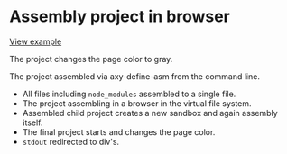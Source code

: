 # Assembly project in browser

[View example](http://axyjs.github.io/axy-define-examples/asm/)

The project changes the page color to gray.

The project assembled via axy-define-asm from the command line.

* All files including `node_modules` assembled to a single file.
* The project assembling in a browser in the virtual file system.
* Assembled child project creates a new sandbox and again assembly itself.
* The final project starts and changes the page color.
* `stdout` redirected to div's.


